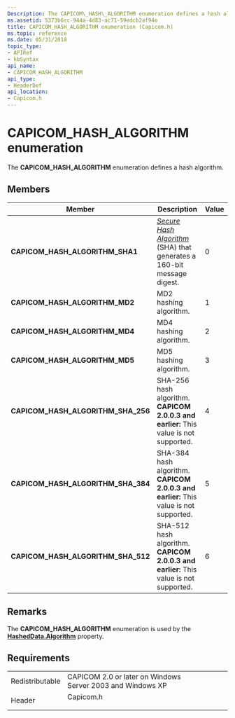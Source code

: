 ```yaml
---
Description: The CAPICOM\_HASH\_ALGORITHM enumeration defines a hash algorithm.
ms.assetid: 5373b6cc-944a-4d83-ac71-59edcb2af94e
title: CAPICOM_HASH_ALGORITHM enumeration (Capicom.h)
ms.topic: reference
ms.date: 05/31/2018
topic_type: 
- APIRef
- kbSyntax
api_name: 
- CAPICOM_HASH_ALGORITHM
api_type: 
- HeaderDef
api_location: 
- Capicom.h
---
```


# CAPICOM\_HASH\_ALGORITHM enumeration

The **CAPICOM\_HASH\_ALGORITHM** enumeration defines a hash algorithm.

## Members



| Member                                 | Description                                                                                                                                                                 | Value |
|----------------------------------------|-----------------------------------------------------------------------------------------------------------------------------------------------------------------------------|-------|
| **CAPICOM\_HASH\_ALGORITHM\_SHA1**     | [*Secure Hash Algorithm*](https://msdn.microsoft.com/library/ms721625(v=VS.85).aspx) (SHA) that generates a 160-bit message digest.<br/> | 0     |
| **CAPICOM\_HASH\_ALGORITHM\_MD2**      | MD2 hashing algorithm.<br/>                                                                                                                                           | 1     |
| **CAPICOM\_HASH\_ALGORITHM\_MD4**      | MD4 hashing algorithm.<br/>                                                                                                                                           | 2     |
| **CAPICOM\_HASH\_ALGORITHM\_MD5**      | MD5 hashing algorithm.<br/>                                                                                                                                           | 3     |
| **CAPICOM\_HASH\_ALGORITHM\_SHA\_256** | SHA-256 hash algorithm.<br/> **CAPICOM 2.0.0.3 and earlier:** This value is not supported.<br/>                                                                 | 4     |
| **CAPICOM\_HASH\_ALGORITHM\_SHA\_384** | SHA-384 hash algorithm.<br/> **CAPICOM 2.0.0.3 and earlier:** This value is not supported.<br/>                                                                 | 5     |
| **CAPICOM\_HASH\_ALGORITHM\_SHA\_512** | SHA-512 hash algorithm.<br/> **CAPICOM 2.0.0.3 and earlier:** This value is not supported.<br/>                                                                 | 6     |



## Remarks

The **CAPICOM\_HASH\_ALGORITHM** enumeration is used by the [**HashedData.Algorithm**](hasheddata-algorithm.md) property.

## Requirements



|                            |                                                                                      |
|----------------------------|--------------------------------------------------------------------------------------|
| Redistributable<br/> | CAPICOM 2.0 or later on Windows Server 2003 and Windows XP<br/>                |
| Header<br/>          | <dl> <dt>Capicom.h</dt> </dl> |



 

 




